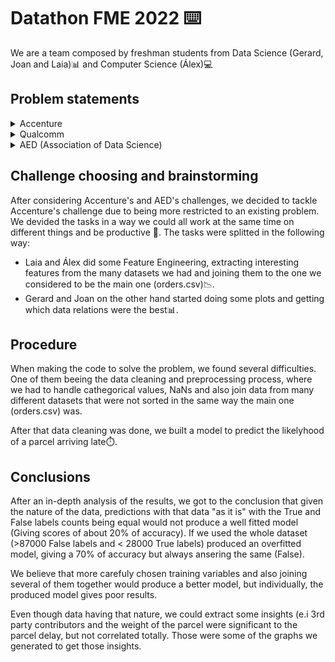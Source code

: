 # Datathon FME 2022 ⌨️


We are a team composed by freshman students from Data Science (Gerard, Joan and Laia)📊 and Computer Science (Álex)💻

## Problem statements

<details>
  <summary>
    Accenture
  </summary>
  👉 This challenge 🔨 presented by the consulting company "accenture" aimed to predict which orders could get to the customer later ⌛ than expected so they could avoid that on a suply chain 📦.
</details>

<details>
  <summary>
    Qualcomm
  </summary>
  
  👉 After a really extense talk about Qualcomm's operations and fields of research, the presented problem.  <br />
  
  The problem was related to pin connection management and routes 🛤️. They explained how processors worked and how routes affed the consumption of the processors. The optimization of those routes adding a bus of signals instead of only one signal would make the trick, but we should know how to connect them in the most efficient way.
  
  We could not find this challenge appropiete for us since it was too technical to the few time we had (32 hours) although it was quite interesting.
</details>

<details>
  <summary>
    AED (Association of Data Science)
  </summary>
  👉 The challenge propossed by AED aimed to help our seniors 👴 in their daily life such as lonelyness, digital education, staying active...
  The datasets given were open access and they also allowed us to use many other different sources of data if we wanted to
</details>

## Challenge choosing and brainstorming

After considering Accenture's and AED's challenges, we decided to tackle Accenture's challenge due to being more restricted to an existing problem. We devided the tasks in a way we could all work at the same time on different things and be productive 👷. The tasks were splitted in the following way:

- Laia and Álex did some Feature Engineering, extracting interesting features from the many datasets we had and joining them to the one we considered to be the main one (orders.csv)📉.
- Gerard and Joan on the other hand started doing some plots and getting which data relations were the best📊.

## Procedure

When making the code to solve the problem, we found several difficulties. One of them beeing the data cleaning and preprocessing process, where we had to handle cathegorical values, NaNs and also join data from many different datasets that were not sorted in the same way the main one (orders.csv) was.

After that data cleaning was done, we built a model to predict the likelyhood of a parcel arriving late⏱️.

## Conclusions

After an in-depth analysis of the results, we got to the conclusion that given the nature of the data, predictions with that data "as it is" with the True and False labels counts being equal would not produce a well fitted model (Giving scores of about 20% of accuracy). If we used the whole dataset (>87000 False labels and < 28000 True labels) produced an overfitted model, giving a 70% of accuracy but always ansering the same (False).

We believe that more carefuly chosen training variables and also joining several of them together would produce a better model, but individually, the produced model gives poor results.

Even though data having that nature, we could extract some insights (e.i 3rd party contributors and the weight of the parcel were significant to the parcel delay, but not correlated totally. Those were some of the graphs we generated to get those insights.


